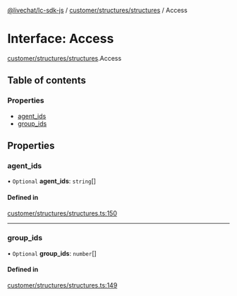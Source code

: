 [@livechat/lc-sdk-js](../README.md) / [customer/structures/structures](../modules/customer_structures_structures.md) / Access

# Interface: Access

[customer/structures/structures](../modules/customer_structures_structures.md).Access

## Table of contents

### Properties

- [agent\_ids](customer_structures_structures.Access.md#agent_ids)
- [group\_ids](customer_structures_structures.Access.md#group_ids)

## Properties

### agent\_ids

• `Optional` **agent\_ids**: `string`[]

#### Defined in

[customer/structures/structures.ts:150](https://github.com/livechat/lc-sdk-js/blob/10347df/src/customer/structures/structures.ts#L150)

___

### group\_ids

• `Optional` **group\_ids**: `number`[]

#### Defined in

[customer/structures/structures.ts:149](https://github.com/livechat/lc-sdk-js/blob/10347df/src/customer/structures/structures.ts#L149)
